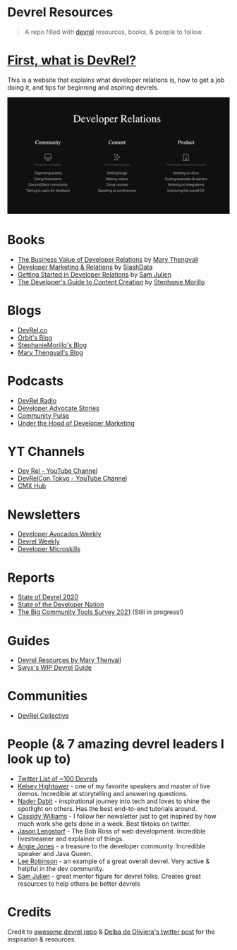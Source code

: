 # Devrel Resources
> A repo filled with [devrel](https://www.samjulien.com/what-is-developer-relations) resources, books, & people to follow.

# [First, what is DevRel?](https://www.whatisdevrel.com/)

This is a website that explains what developer relations is, how to get a job doing it, and tips for beginning and aspiring devrels.

<p align="center">
  <a href="https://www.whatisdevrel.com/"><img src="/whatisdevrel.png" alt="WhatisDevRel"/></a>
</p>


# Books
- [The Business Value of Developer Relations](https://www.amazon.com/Business-Value-Developer-Relations-Communities/dp/1484237471/ref=pd_sbs_1/137-5281060-5988909?pd_rd_w=j1ksT&pf_rd_p=f8e24c42-8be0-4374-84aa-bb08fd897453&pf_rd_r=5J80EP23D4HT23HFJA2K&pd_rd_r=fe52f5c1-5dcc-4f78-914f-126eac837a09&pd_rd_wg=jAKKa&pd_rd_i=1484237471&psc=1) by [Mary Thengvall](https://twitter.com/mary_grace)
- [Developer Marketing & Relations](https://www.amazon.com/Developer-Marketing-Relations-Essential-Guide/dp/B08KH3T5TN) by [SlashData](https://twitter.com/SlashDataHQ)
- [Getting Started in Developer Relations](https://learn.samjulien.com/getting-started-in-developer-relations) by [Sam Julien](https://twitter.com/samjulien)
- [The Developer's Guide to Content Creation](https://www.stephaniemorillo.co/product-page/the-developer-s-guide-to-content-creation) by [Stephanie Morillo](https://twitter.com/radiomorillo)

# Blogs
- [DevRel.co](https://devrel.co/blog/)
- [Orbit's Blog](https://orbit.love/blog/)
- [StephanieMorillo's Blog](https://www.stephaniemorillo.co/blog)
- [Mary Thengvall's Blog](https://www.marythengvall.com/blog/category/DevRel)

# Podcasts
- [DevRel Radio](https://devrelrad.io/)
- [Developer Advocate Stories](https://podcasts.apple.com/gb/podcast/developer-advocate-stories/id1527645854)
- [Community Pulse](https://www.communitypulse.io/)
- [Under the Hood of Developer Marketing](https://www.devrelx.com/podcast)

# YT Channels
- [Dev Rel - YouTube Channel](https://www.youtube.com/channel/UCabc3QtCLKsNeTOx9cqDSlQ)
- [DevRelCon Tokyo - YouTube Channel](https://www.youtube.com/channel/UCjq8Gi9QoMYRBPbo9ReTiUw)
- [CMX Hub](https://www.youtube.com/c/CMXHub)

# Newsletters
- [Developer Avocados Weekly](https://tinyletter.com/developeravocados/)
- [Devrel Weekly](https://devrelweekly.com/)
- [Developer Microskills](https://developermicroskills.com/)

# Reports
- [State of Devrel 2020](https://www.reverecommunications.com/post/state-of-developer-relations-2020-report)
- [State of the Developer Nation](https://www.slashdata.co/free-resources/)
- [The Big Community Tools Survey 2021](https://orbit.love/blog/the-big-community-tools-survey-2021) (Still in progress!)

# Guides
- [Devrel Resources by Mary Thenvall](https://devrelresourc.es/)
- [Swyx's WIP Devrel Guide](https://codingcareer.circle.so/c/dev-communities/developer-relations-wip-guide)

# Communities
- [DevRel Collective](https://devrelcollective.fun/)

# People (& 7 amazing devrel leaders I look up to)
- [Twitter List of ~100 Devrels](https://twitter.com/i/lists/1157031092102189056)
- [Kelsey Hightower](https://twitter.com/kelseyhightower) - one of my favorite speakers and master of live demos. Incredible at storytelling and answering questions.
- [Nader Dabit](https://twitter.com/dabit3) - inspirational journey into tech and loves to shine the spotlight on others. Has the best end-to-end tutorials around.
- [Cassidy Williams](https://twitter.com/cassidoo) - I follow her newsletter just to get inspired by how much work she gets done in a week. Best tiktoks on twitter.
- [Jason Lengstorf](https://twitter.com/jlengstorf) - The Bob Ross of web development. Incredible livestreamer and explainer of things.
- [Angie Jones](https://twitter.com/techgirl1908) - a treasure to the developer community. Incredible speaker and Java Queen.
- [Lee Robinson](https://twitter.com/leeerob) - an example of a great overall devrel. Very active & helpful in the dev community.
- [Sam Julien](https://twitter.com/samjulien) - great mentor figure for devrel folks. Creates great resources to help others be better devrels

# Credits
Credit to [awesome devrel repo](https://github.com/dmitryvinn/awesome-dev-advocacy) & [Delba de Oliviera's twitter post](https://twitter.com/delba_oliveira/status/1412066769724968962) for the inspiration & resources.
